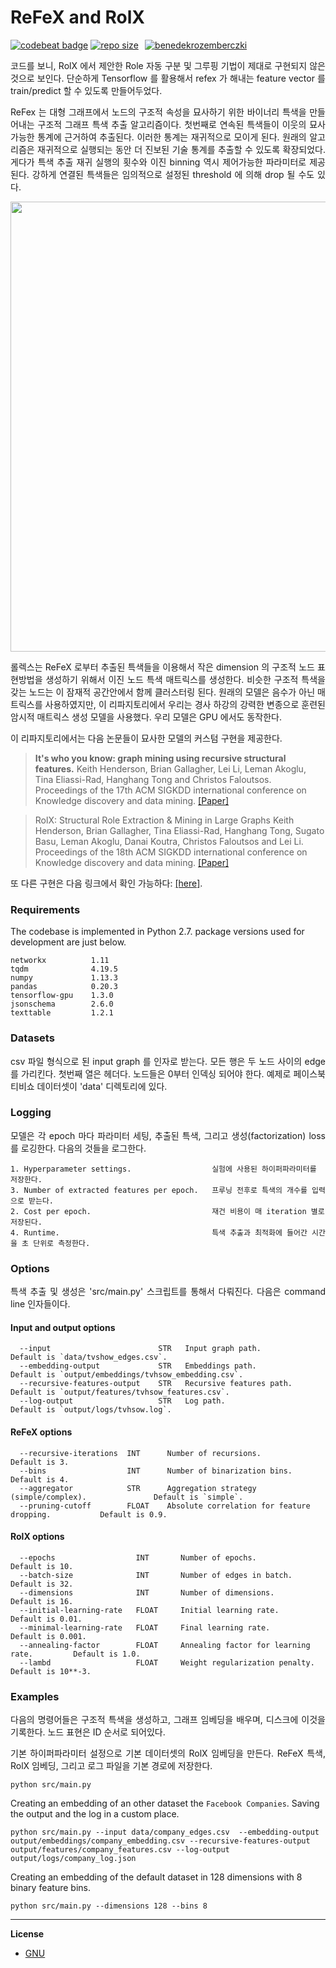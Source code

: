 ReFeX and RolX
===============================================
[![codebeat badge](https://codebeat.co/badges/f688b042-0641-4aa7-a122-9719e3372ca9)](https://codebeat.co/projects/github-com-benedekrozemberczki-rolx-master) [![repo size](https://img.shields.io/github/repo-size/benedekrozemberczki/RolX.svg)](https://github.com/benedekrozemberczki/RolX/archive/master.zip)⠀[![benedekrozemberczki](https://img.shields.io/twitter/follow/benrozemberczki?style=social&logo=twitter)](https://twitter.com/intent/follow?screen_name=benrozemberczki)
<p align="justify">
코드를 보니, RolX 에서 제안한 Role 자동 구분 및 그루핑 기법이 제대로 구현되지 않은 것으로 보인다.
단순하게 Tensorflow 를 활용해서 refex 가 해내는 feature vector 를 train/predict 할 수 있도록 만들어두었다.
</p>

<p align="justify">
ReFex 는 대형 그래프에서 노드의 구조적 속성을 묘사하기 위한 바이너리 특색을 만들어내는 구조적 그래프 특색 추출 알고리즘이다.
첫번째로 연속된 특색들이 이웃의 묘사가능한 통계에 근거하여 추출된다.
이러한 통계는 재귀적으로 모이게 된다.
원래의 알고리즘은 재귀적으로 실행되는 동안 더 진보된 기술 통계를 추출할 수 있도록 확장되었다.
게다가 특색 추출 재귀 실행의 횟수와 이진 binning 역시 제어가능한 파라미터로 제공된다.
강하게 연결된 특색들은 임의적으로 설정된 threshold 에 의해 drop 될 수도 있다.
</p>

<p align="center">
  <img width="720" src="structural.jpeg">
</p>

<p align="justify">
롤렉스는 ReFeX 로부터 추출된 특색들을 이용해서 작은 dimension 의 구조적 노드 표현방법을 생성하기 위해서 이진 노드 특색 매트릭스를 생성한다.
비슷한 구조적 특색을 갖는 노드는 이 잠재적 공간안에서 함께 클러스터링 된다.
원래의 모델은 음수가 아닌 매트릭스를 사용하였지만, 이 리파지토리에서 우리는 경사 하강의 강력한 변종으로 훈련된 암시적 매트릭스 생성 모델을 사용했다.
우리 모델은 GPU 에서도 동작한다.
</p>

이 리파지토리에서는 다음 논문들이 묘사한 모델의 커스텀 구현을 제공한다.

> **It's who you know: graph mining using recursive structural features.**
> Keith Henderson, Brian Gallagher, Lei Li, Leman Akoglu, Tina Eliassi-Rad, Hanghang Tong and Christos Faloutsos.
> Proceedings of the 17th ACM SIGKDD international conference on Knowledge discovery and data mining.
> [[Paper]](http://www.cs.cmu.edu/~leili/pubs/henderson-kdd2011.pdf)


> RolX: Structural Role Extraction & Mining in Large Graphs
> Keith Henderson, Brian Gallagher, Tina Eliassi-Rad, Hanghang Tong, Sugato Basu, Leman Akoglu, Danai Koutra, Christos Faloutsos and Lei Li.
> Proceedings of the 18th ACM SIGKDD international conference on Knowledge discovery and data mining.
> [[Paper]](https://web.eecs.umich.edu/~dkoutra/papers/12-kdd-recursiverole.pdf)

또 다른 구현은 다음 링크에서 확인 가능하다: [[here]](https://github.com/dkaslovsky/GraphRole).

### Requirements

The codebase is implemented in Python 2.7.
package versions used for development are just below.
```
networkx          1.11
tqdm              4.19.5
numpy             1.13.3
pandas            0.20.3
tensorflow-gpu    1.3.0
jsonschema        2.6.0
texttable         1.2.1
```

### Datasets

<p align="justify">
csv 파일 형식으로 된 input graph 를 인자로 받는다.
모든 행은 두 노드 사이의 edge 를 가리킨다.
첫번째 열은 헤더다.
노드들은 0부터 인덱싱 되어야 한다.
예제로 페이스북 티비쇼 데이터셋이 'data' 디렉토리에 있다.

### Logging

<p align="justify">
모델은 각 epoch 마다 파라미터 세팅, 추출된 특색, 그리고 생성(factorization) loss 를 로깅한다.
다음의 것들을 로그한다.

```
1. Hyperparameter settings.                  실험에 사용된 하이퍼파라미터를 저장한다.
3. Number of extracted features per epoch.   프루닝 전후로 특색의 개수를 입력으로 받는다.
2. Cost per epoch.                           재건 비용이 매 iteration 별로 저장된다.
4. Runtime.                                  특색 추출과 최적화에 들어간 시간을 초 단위로 측정한다.
```

### Options

<p align="justify">
특색 추출 및 생성은 'src/main.py' 스크립트를 통해서 다뤄진다. 다음은 command line 인자들이다.

#### Input and output options

```
  --input                        STR   Input graph path.           Default is `data/tvshow_edges.csv`.
  --embedding-output             STR   Embeddings path.            Default is `output/embeddings/tvhsow_embedding.csv`.
  --recursive-features-output    STR   Recursive features path.    Default is `output/features/tvhsow_features.csv`.
  --log-output                   STR   Log path.                   Default is `output/logs/tvhsow.log`.
```

#### ReFeX options

```
  --recursive-iterations  INT      Number of recursions.                                Default is 3.
  --bins                  INT      Number of binarization bins.                         Default is 4.
  --aggregator            STR      Aggregation strategy (simple/complex).               Default is `simple`.
  --pruning-cutoff        FLOAT    Absolute correlation for feature dropping.           Default is 0.9.
```

#### RolX options

```
  --epochs                  INT       Number of epochs.                           Default is 10.
  --batch-size              INT       Number of edges in batch.                   Default is 32.
  --dimensions              INT       Number of dimensions.                       Default is 16.
  --initial-learning-rate   FLOAT     Initial learning rate.                      Default is 0.01.
  --minimal-learning-rate   FLOAT     Final learning rate.                        Default is 0.001.
  --annealing-factor        FLOAT     Annealing factor for learning rate.         Default is 1.0.
  --lambd                   FLOAT     Weight regularization penalty.              Default is 10**-3.
```

### Examples

<p align="justify">
다음의 명령어들은 구조적 특색을 생성하고, 그래프 임베딩을 배우며, 디스크에 이것을 기록한다.
노드 표현은 ID 순서로 되어있다. </p>

<p align="justify">
기본 하이퍼파라미터 설정으로 기본 데이터셋의 RolX 임베딩을 만든다.
ReFeX 특색, RolX 임베딩, 그리고 로그 파일을 기본 경로에 저장한다. </p>

```
python src/main.py
```
Creating an embedding of an other dataset the `Facebook Companies`. Saving the output and the log in a custom place.

```
python src/main.py --input data/company_edges.csv  --embedding-output output/embeddings/company_embedding.csv --recursive-features-output output/features/company_features.csv --log-output output/logs/company_log.json
```

Creating an embedding of the default dataset in 128 dimensions with 8 binary feature bins.

```
python src/main.py --dimensions 128 --bins 8
```



--------------------------------------------------------------------------------

**License**

- [GNU](https://github.com/benedekrozemberczki/RolX/blob/master/LICENSE)
